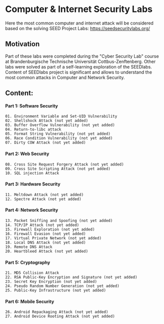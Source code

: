 # Computer & Internet Security Labs
Here the most common computer and internet attack will be considered based on the solving SEED Project Labs: https://seedsecuritylabs.org/

## Motivation
Part of these labs were completed during the "Cyber Security Lab" course at Brandenburgische Technische Universität Cottbus-Zenftenberg. Other labs were solved as part of a self-learning exploration of the SEEDlabs. Content of SEEDlabs project is significant and allows to understand the most common attacks in Computer and Network Security.

## Content:
  #### Part 1: Software Security
    01. Environment Variable and Set-UID Vulnerability
    02. Shellshock Attack (not yet added)
    03. Buffer Overflow Vulnerability (not yet added)
    04. Return-to-libc attack
    05. Format String Vulnerability (not yet added)
    06. Race Condition Vulnerability (not yet added)
    07. Dirty COW Attack (not yet added)
  #### Part 2: Web Security
    08. Cross Site Request Forgery Attack (not yet added)
    09. Cross Site Scripting Attack (not yet added)
    10. SQL injection Attack
  #### Part 3: Hardware Security
    11. Meltdown Attack (not yet added)
    12. Spectre Attack (not yet added)
  #### Part 4: Network Security
    13. Packet Sniffing and Spoofing (not yet added)
    14. TCP/IP Attack (not yet added)
    15. Firewall Exploration (not yet added)
    16. Firewall Evasion (not yet added)
    17. Virtual Private Network (not yet added)
    18. Local DNS Attack (not yet added)
    19. Remote DNS Attack
    20. Heartbleed Attack (not yet added)
  #### Part 5: Cryptography
    21. MD5 Collision Attack
    22. RSA Public-Key Encryption and Signature (not yet added)
    23. Secret Key Encryption (not yet added)
    24. Pseudo Random Number Generation (not yet added)
    25. Public-Key Infrastructure (not yet added)
  #### Part 6: Mobile Security
    26. Android Repackaging Attack (not yet added)
    27. Android Device Rooting Attack (not yet added)